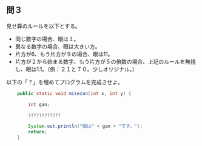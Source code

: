 ## 問３

見せ算のルールを以下とする。
- 同じ数字の場合、眼は１。
- 異なる数字の場合、眼は大きい方。
- 片方が6、もう片方が９の場合、眼は11。
- 片方が２から始まる数字、もう片方が５の倍数の場合、上記のルールを無視し、眼は1.1。（例：２１と７０。少しオリジナル。）

以下の「？」を埋めてプログラムを完成させよ。
```Java
    public static void misezan(int x, int y) {

        int gan;

        ????????????

        System.out.println("眼は" + gan + "です。");
        return;
    }
```
